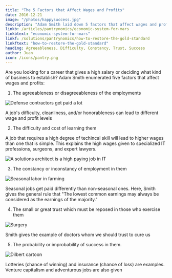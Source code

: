 ```yaml
---
title: "The 5 Factors that Affect Wages and Profits"
date: 2016-12-21
image: "/photos/happysuccess.jpg"
description: "Adam Smith laid down 5 factors that affect wages and profits that can be useful for employees and businesses"
linkb: /articles/pantrynomics/economic-system-for-mars
linkbtext: "economic-system-for-mars"
linkf: /solutions/pantrynomics/how-to-restore-the-gold-standard
linkftext: "how-to-restore-the-gold-standard"
heading: Agreeableness, Difficulty, Constancy, Trust, Success
author: Juan
icon: /icons/pantry.png
---
```



Are you looking for a career that gives a high salary or deciding what kind of business to establish? Adam Smith enumerated five factors that affect wages and profits:

1. The agreeableness or disagreeableness of the employments

![Defense contractors get paid a lot](https://socioecons.files.wordpress.com/2016/12/73819770_ukraine_russia_moldova4_464map.gif)

A job's difficulty, cleanliness, and/or honorableness can lead to different wage and profit levels


2. The difficulty and cost of learning them

A job that requires a high degree of techincal skill will lead to higher wages than one that is simple. This explains the high wages given to specialized IT professions, surgeons, and expert lawyers.

![A solutions architect is a high paying job in IT](https://socioecons.files.wordpress.com/2016/12/solution-architect.jpg)



3. The constancy or inconstancy of employment in them

![Seasonal labor in farming](https://socioecons.files.wordpress.com/2016/12/praca-sezonowa.jpg)

Seasonal jobs get paid differently than non-seasonal ones. Here, Smith gives the general rule that "The lowest common earnings may always be considered as the earnings of the majority."



4. The small or great trust which must be reposed in those who exercise them

![Surgery](https://socioecons.files.wordpress.com/2016/12/feature1_0.jpg)

Smith gives the example of doctors whom we should trust to cure us



5. The probability or improbability of success in them.

![Dilbert cartoon](https://socioecons.files.wordpress.com/2016/12/dilbert-vc.gif)

Lotteries (chance of winning) and insurance (chance of loss) are examples. Venture capitalism and adventurous jobs are also given
